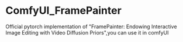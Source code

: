 # ComfyUI_FramePainter
Official pytorch implementation of "FramePainter: Endowing Interactive Image Editing with Video Diffusion Priors",you can use it in comfyUI
